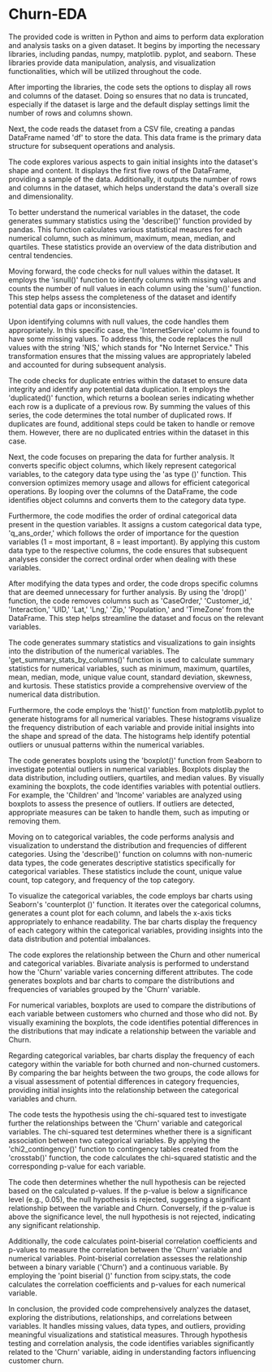 # Churn-EDA
The provided code is written in Python and aims to perform data exploration and analysis tasks on a given dataset. It begins by importing the necessary libraries, including pandas, numpy, matplotlib. pyplot, and seaborn. These libraries provide data manipulation, analysis, and visualization functionalities, which will be utilized throughout the code.

After importing the libraries, the code sets the options to display all rows and columns of the dataset. Doing so ensures that no data is truncated, especially if the dataset is large and the default display settings limit the number of rows and columns shown.

Next, the code reads the dataset from a CSV file, creating a pandas DataFrame named 'df' to store the data. This data frame is the primary data structure for subsequent operations and analysis.

The code explores various aspects to gain initial insights into the dataset's shape and content. It displays the first five rows of the DataFrame, providing a sample of the data. Additionally, it outputs the number of rows and columns in the dataset, which helps understand the data's overall size and dimensionality.

To better understand the numerical variables in the dataset, the code generates summary statistics using the 'describe()' function provided by pandas. This function calculates various statistical measures for each numerical column, such as minimum, maximum, mean, median, and quartiles. These statistics provide an overview of the data distribution and central tendencies.

Moving forward, the code checks for null values within the dataset. It employs the 'isnull()' function to identify columns with missing values and counts the number of null values in each column using the 'sum()' function. This step helps assess the completeness of the dataset and identify potential data gaps or inconsistencies.

Upon identifying columns with null values, the code handles them appropriately. In this specific case, the 'InternetService' column is found to have some missing values. To address this, the code replaces the null values with the string 'NIS,' which stands for "No Internet Service." This transformation ensures that the missing values are appropriately labeled and accounted for during subsequent analysis.

The code checks for duplicate entries within the dataset to ensure data integrity and identify any potential data duplication. It employs the 'duplicated()' function, which returns a boolean series indicating whether each row is a duplicate of a previous row. By summing the values of this series, the code determines the total number of duplicated rows. If duplicates are found, additional steps could be taken to handle or remove them. However, there are no duplicated entries within the dataset in this case.

Next, the code focuses on preparing the data for further analysis. It converts specific object columns, which likely represent categorical variables, to the category data type using the 'as type ()' function. This conversion optimizes memory usage and allows for efficient categorical operations. By looping over the columns of the DataFrame, the code identifies object columns and converts them to the category data type.

Furthermore, the code modifies the order of ordinal categorical data present in the question variables. It assigns a custom categorical data type, 'q_ans_order,' which follows the order of importance for the question variables (1 = most important, 8 = least important). By applying this custom data type to the respective columns, the code ensures that subsequent analyses consider the correct ordinal order when dealing with these variables.

After modifying the data types and order, the code drops specific columns that are deemed unnecessary for further analysis. By using the 'drop()' function, the code removes columns such as 'CaseOrder,' 'Customer_id,' 'Interaction,' 'UID,' 'Lat,' 'Lng,' 'Zip,' 'Population,' and 'TimeZone' from the DataFrame. This step helps streamline the dataset and focus on the relevant variables.

The code generates summary statistics and visualizations to gain insights into the distribution of the numerical variables. The 'get_summary_stats_by_columns()' function is used to calculate summary statistics for numerical variables, such as minimum, maximum, quartiles, mean, median, mode, unique value count, standard deviation, skewness, and kurtosis. These statistics provide a comprehensive overview of the numerical data distribution.

Furthermore, the code employs the 'hist()' function from matplotlib.pyplot to generate histograms for all numerical variables. These histograms visualize the frequency distribution of each variable and provide initial insights into the shape and spread of the data. The histograms help identify potential outliers or unusual patterns within the numerical variables.

The code generates boxplots using the 'boxplot()' function from Seaborn to investigate potential outliers in numerical variables. Boxplots display the data distribution, including outliers, quartiles, and median values. By visually examining the boxplots, the code identifies variables with potential outliers. For example, the 'Children' and 'Income' variables are analyzed using boxplots to assess the presence of outliers. If outliers are detected, appropriate measures can be taken to handle them, such as imputing or removing them.

Moving on to categorical variables, the code performs analysis and visualization to understand the distribution and frequencies of different categories. Using the 'describe()' function on columns with non-numeric data types, the code generates descriptive statistics specifically for categorical variables. These statistics include the count, unique value count, top category, and frequency of the top category.

To visualize the categorical variables, the code employs bar charts using Seaborn's 'counterplot ()' function. It iterates over the categorical columns, generates a count plot for each column, and labels the x-axis ticks appropriately to enhance readability. The bar charts display the frequency of each category within the categorical variables, providing insights into the data distribution and potential imbalances.

The code explores the relationship between the Churn and other numerical and categorical variables. Bivariate analysis is performed to understand how the 'Churn' variable varies concerning different attributes. The code generates boxplots and bar charts to compare the distributions and frequencies of variables grouped by the 'Churn' variable.

For numerical variables, boxplots are used to compare the distributions of each variable between customers who churned and those who did not. By visually examining the boxplots, the code identifies potential differences in the distributions that may indicate a relationship between the variable and Churn.

Regarding categorical variables, bar charts display the frequency of each category within the variable for both churned and non-churned customers. By comparing the bar heights between the two groups, the code allows for a visual assessment of potential differences in category frequencies, providing initial insights into the relationship between the categorical variables and churn.

The code tests the hypothesis using the chi-squared test to investigate further the relationships between the 'Churn' variable and categorical variables. The chi-squared test determines whether there is a significant association between two categorical variables. By applying the 'chi2_contingency()' function to contingency tables created from the 'crosstab()' function, the code calculates the chi-squared statistic and the corresponding p-value for each variable.

The code then determines whether the null hypothesis can be rejected based on the calculated p-values. If the p-value is below a significance level (e.g., 0.05), the null hypothesis is rejected, suggesting a significant relationship between the variable and Churn. Conversely, if the p-value is above the significance level, the null hypothesis is not rejected, indicating any significant relationship.

Additionally, the code calculates point-biserial correlation coefficients and p-values to measure the correlation between the 'Churn' variable and numerical variables. Point-biserial correlation assesses the relationship between a binary variable ('Churn') and a continuous variable. By employing the 'point biserial ()' function from scipy.stats, the code calculates the correlation coefficients and p-values for each numerical variable.

In conclusion, the provided code comprehensively analyzes the dataset, exploring the distributions, relationships, and correlations between variables. It handles missing values, data types, and outliers, providing meaningful visualizations and statistical measures. Through hypothesis testing and correlation analysis, the code identifies variables significantly related to the 'Churn' variable, aiding in understanding factors influencing customer churn.
